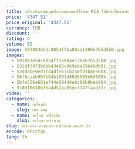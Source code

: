 ```yaml
---
title: เครื่องสักแบบหมุนปากกาแบตเตอรี่ไร้สาย RCA ให้อิสระในการสัก
price: '4347.51'
price_original: '4347.51'
currency: THB
discount: ''
rating: 4
volume: 65
image: S93083e5dc8854ff1a80ae1306b765d5bB.jpg
images:
  - S93083e5dc8854ff1a80ae1306b765d5bB.jpg
  - S310f3973b0bb43488c969e6a29640db9i.jpg
  - S2dd8be9ed7cd4dfeb3cb2a0fd1b8e56bX.jpg
  - S6f6caab99fb64b1093d80d5505e0d600k.jpg
  - Sbfe356e601ef44e59444ebc90b9beb464.jpg
  - Sc0d10610b75a4d52ac85ecf347faad73r.jpg
video: ''
categories:
  - name: เครื่องมือ
    slug: เคร-องม
  - name: อะไหล่ เครื่องมือ
    slug: อะไหล-เคร-องม
slug: เคร-องส-กแบบหม-นปากกาแบตเตอร-ไร
encode: oEcvtg6
lang: th
---
```

  